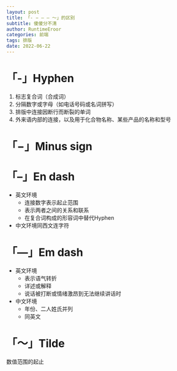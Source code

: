 ```yaml
---
layout: post
title: 「- − – — ～」的区别
subtitle: 傻傻分不清
author: RuntimeEroor
categories: 前端
tags: 排版
date: 2022-06-22
---
```

# 「-」Hyphen

1. 标志复合词（合成词）
2. 分隔数字或字母（如电话号码或名词拼写）
3. 排版中连接因断行而断裂的单词
4. 外来语内部的连接，以及用于化合物名称、某些产品的名称和型号

# 「−」Minus sign

# 「–」En dash

* 英文环境
  * 连接数字表示起止范围
  * 表示两者之间的关系和联系
  * 在复合词构成的形容词中替代Hyphen
* 中文环境同西文连字符

# 「—」Em dash

* 英文环境
  * 表示语气转折
  * 详述或解释
  * 说话被打断或情绪激昂到无法继续讲话时
* 中文环境
  * 年份、二人姓氏并列
  * 同英文

# 「～」Tilde

数值范围的起止
